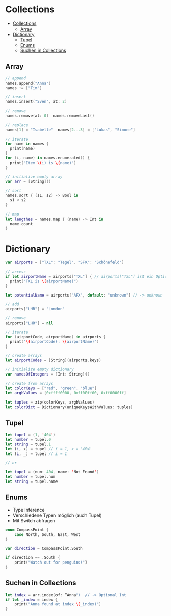 # Collections 
- [Collections](#collections)
    - [Array](#array)
- [Dictionary](#dictionary)
    - [Tupel](#tupel)
    - [Enums](#enums)
    - [Suchen in Collections](#suchen-in-collections)

## Array
```swift
// append 
names.append("Anna")
names += ["Tim"] 

// insert 
names.insert("Sven", at: 2)   

// remove 
names.remove(at: 0)  names.removeLast() 
 
// replace 
names[1] = "Isabelle"  names[2...3] = ["Lukas", "Simone"]

// iterate 
for name in names {  
  print(name) 
}   
for (i, name) in names.enumerated() {  
  print("Item \(i) is \(name)") 
} 

// initialize empty array 
var arr = [String]()

// sort 
names.sort { (s1, s2) -> Bool in 
  s1 < s2  
} 
        
// map 
let lengthes = names.map { (name) -> Int in 
  name.count  
} 
```

# Dictionary
```swift
var airports = ["TXL": "Tegel", "SFX": "Schönefeld"] 

// access 
if let airportName = airports["TXL"] { // airports["TXL"] ist ein Optional vom Typ String?
  print("TXL is \(airportName)") 
}

let potentialName = airports["AFX", default: "unknown"] // -> unknown

// add 
airports["LHR"] = "London"

// remove
airports["LHR"] = nil 

// iterate 
for (airportCode, airportName) in airports {  
  print("\(airportCode): \(airportName)") 
}

// create arrays 
let airportCodes = [String](airports.keys) 

// initialize empty dictionary 
var namesOfIntegers = [Int: String]()

// create from arrays 
let colorKeys = ["red", "green", "blue"]
let argbValues = [0xffff0000, 0xff00ff00, 0xff0000ff]
 
let tuples = zip(colorKeys, argbValues)
let colorDict = Dictionary(uniqueKeysWithValues: tuples)
```

## Tupel
```swift
let tupel = (1, '404')
let number = tupel.0
let string = tupel.1
let (i, x) = tupel // i = 1, x = '404'
let (i, _) = tupel // i = 1

// or

let tupel = (num: 404, name: 'Not Found')
let number = tupel.num
let string = tupel.name
```

## Enums
* Type Inference
* Verschiedene Typen möglich (auch Tupel)
* Mit Switch abfragen
```swift
enum CompassPoint {
    case North, South, East, West
}

var direction = CompassPoint.South

if direction == .South {
    print("Watch out for penguins!")
}
```

## Suchen in Collections
```swift
let index = arr.index(of: “Anna")  // -> Optional Int
if let _index = index { 
    print("Anna found at index \(_index)")  
} 
``` 